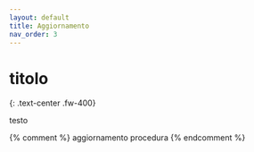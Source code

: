 ```yaml
---
layout: default
title: Aggiornamento
nav_order: 3
---
```


# titolo
{: .text-center .fw-400}

testo

{% comment %}
    aggiornamento procedura
{% endcomment %}
